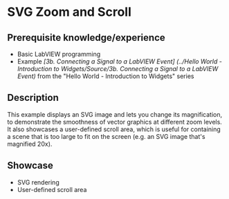 SVG Zoom and Scroll
===================

Prerequisite knowledge/experience
---------------------------------
- Basic LabVIEW programming
- Example _[3b. Connecting a Signal to a LabVIEW Event]
  (../Hello World - Introduction to Widgets/Source/3b. Connecting a Signal to a LabVIEW Event)_
  from the "Hello World - Introduction to Widgets" series


Description
-----------
This example displays an SVG image and lets you change its magnification, to
demonstrate the smoothness of vector graphics at different zoom levels. It also
showcases a user-defined scroll area, which is useful for containing a scene
that is too large to fit on the screen (e.g. an SVG image that's magnified 20x).


Showcase
--------
- SVG rendering
- User-defined scroll area
